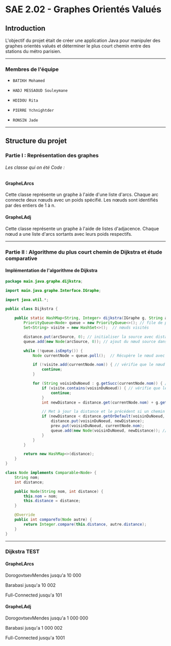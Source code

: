 # SAE 2.02 - Graphes Orientés Valués

## Introduction
L'objectif du projet était de créer une application Java pour manipuler des
graphes orientés valués et déterminer le plus court chemin entre des stations
du métro parisien.
<hr>

### Membres de l'équipe
-     BATIKH Mohamed
-     HADJ MESSAOUD Souleymane
-     HDIDOU Rita
-     PIERRE Ychnightder
-     RONSIN Jade

<hr>

## Structure du projet

### Partie I : Représentation des graphes
###### Les classe qui on été Code :  

#### GrapheLArcs
Cette classe représente un graphe à l'aide d'une liste d'arcs. 
Chaque arc connecte deux nœuds avec un poids spécifié. 
Les nœuds sont identifiés par des entiers de 1 à n.

#### GrapheLAdj
Cette classe représente un graphe à l'aide de listes d'adjacence. 
Chaque nœud a une liste d'arcs sortants avec leurs poids respectifs.

<hr>

### Partie II : Algorithme du plus court chemin de Dijkstra et étude comparative

#### Implémentation de l'algorithme de Dijkstra

```java
package main.java.graphe.dijkstra;

import main.java.graphe.Interface.IGraphe;

import java.util.*;

public class Dijkstra {

    public static HashMap<String, Integer> dijkstra(IGraphe g, String arcSource, Map<String, Integer> distance, Map<String, String> prev) {
        PriorityQueue<Node> queue = new PriorityQueue<>(); // file de priorité des neoeud pas encore visités
        Set<String> visite = new HashSet<>();  // nœuds visités

        distance.put(arcSource, 0); // initialiser la source avec distance à 0
        queue.add(new Node(arcSource, 0)); // ajout du nœud source dans la file de priorité

        while (!queue.isEmpty()) {
            Node currentNode = queue.poll();  // Récupère le nœud avec la distance la plus courte dans la file

            if (!visite.add(currentNode.nom)) { // vérifie que le nœud n'est pas déjà visité
                continue;
            }

            for (String voisinDuNoeud : g.getSucc(currentNode.nom)) { // Parcourt tous les voisins du nœud courant
                if (visite.contains(voisinDuNoeud)) { // vérifie que le voisin n'a pas été déjà visité
                    continue;
                }
                int newDistance = distance.get(currentNode.nom) + g.getValuation(currentNode.nom, voisinDuNoeud);

                // Met à jour la distance et le précédent si un chemin plus court est trouvé
                if (newDistance < distance.getOrDefault(voisinDuNoeud, Integer.MAX_VALUE)) {
                    distance.put(voisinDuNoeud, newDistance);
                    prev.put(voisinDuNoeud, currentNode.nom);
                    queue.add(new Node(voisinDuNoeud, newDistance)); // Ajoute le voisin dans la file de priorité
                }
            }
        }

        return new HashMap<>(distance);
    }
}

class Node implements Comparable<Node> {
    String nom;
    int distance;

    public Node(String nom, int distance) {
        this.nom = nom;
        this.distance = distance;
    }

    @Override
    public int compareTo(Node autre) {
        return Integer.compare(this.distance, autre.distance);
    }
}
```

<hr>

### Dijkstra TEST 

#### GrapheLArcs
DorogovtsevMendes jusqu'a 10 000

Barabasi jusqu'a 10 002

Full-Connected jusqu'a 101

#### GrapheLAdj
DorogovtsevMendes jusqu'a 1 000 000 

Barabasi jusqu'a 1 000 002

Full-Connected jusqu'a 1001
